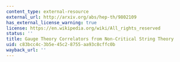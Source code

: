 ```yaml
---
content_type: external-resource
external_url: http://arxiv.org/abs/hep-th/9802109
has_external_license_warning: true
license: https://en.wikipedia.org/wiki/All_rights_reserved
status: ''
title: Gauge Theory Correlators from Non-Critical String Theory
uid: c83bcc4c-3b5e-45c2-8755-aa93c8cffc0b
wayback_url: ''
---
```

